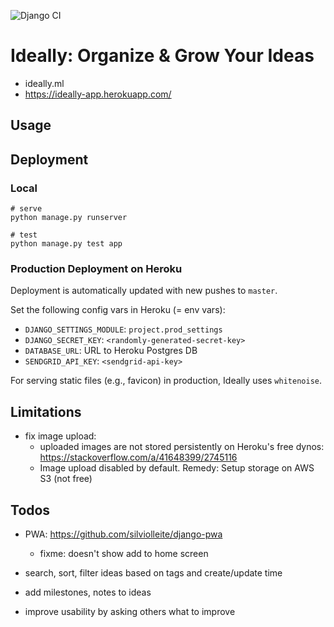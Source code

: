 ![Django CI](https://github.com/stefanbschneider/ideally/workflows/Django%20CI/badge.svg)

# Ideally: Organize & Grow Your Ideas

* ideally.ml
* https://ideally-app.herokuapp.com/

## Usage



## Deployment

### Local

```
# serve
python manage.py runserver

# test
python manage.py test app
```

### Production Deployment on Heroku

Deployment is automatically updated with new pushes to `master`.

Set the following config vars in Heroku (= env vars):

* `DJANGO_SETTINGS_MODULE`: `project.prod_settings`
* `DJANGO_SECRET_KEY`: `<randomly-generated-secret-key>`
* `DATABASE_URL`: URL to Heroku Postgres DB
* `SENDGRID_API_KEY`: `<sendgrid-api-key>`

For serving static files (e.g., favicon) in production, Ideally uses `whitenoise`.

## Limitations

* fix image upload:
    * uploaded images are not stored persistently on Heroku's free dynos: https://stackoverflow.com/a/41648399/2745116
    * Image upload disabled by default. Remedy: Setup storage on AWS S3 (not free)

## Todos

* PWA: https://github.com/silviolleite/django-pwa
    * fixme: doesn't show add to home screen
* search, sort, filter ideas based on tags and create/update time

* add milestones, notes to ideas
* improve usability by asking others what to improve


